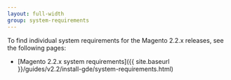 ```yaml
---
layout: full-width
group: system-requirements
---
```


To find individual system requirements for the Magento 2.2.x releases, see the following pages:

*  [Magento 2.2.x system requirements]({{ site.baseurl }}/guides/v2.2/install-gde/system-requirements.html)
